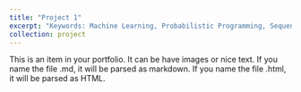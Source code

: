 ```yaml
---
title: "Project 1"
excerpt: "Keywords: Machine Learning, Probabilistic Programming, Sequential Bayesian Infernece, Computer Imaging<br/>"
collection: project
---
```


This is an item in your portfolio. It can be have images or nice text. If you name the file .md, it will be parsed as markdown. If you name the file .html, it will be parsed as HTML. 
